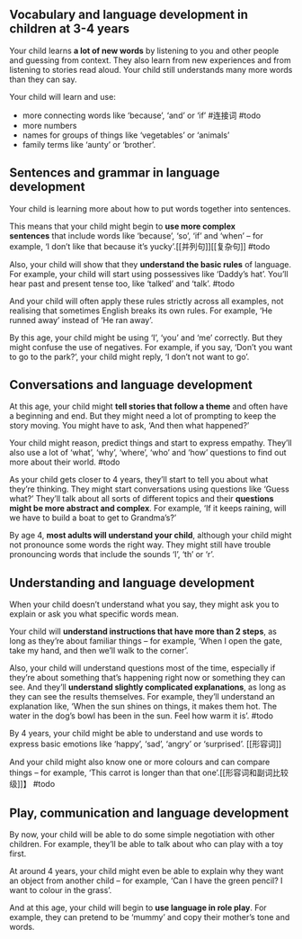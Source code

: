 ## Vocabulary and language development in children at 3-4 years

Your child learns **a lot of new words** by listening to you and other people and guessing from context. They also learn from new experiences and from listening to stories read aloud. Your child still understands many more words than they can say.

Your child will learn and use:

- more connecting words like ‘because’, ‘and’ or ‘if’ #连接词 #todo 
- more numbers
- names for groups of things like ‘vegetables’ or ‘animals’
- family terms like ‘aunty’ or ‘brother’.

## Sentences and grammar in language development

Your child is learning more about how to put words together into sentences.

This means that your child might begin to **use more complex sentences** that include words like ‘because’, ‘so’, ‘if’ and ‘when’ – for example, ‘I don’t like that because it’s yucky’.[[并列句]][[复杂句]] #todo

Also, your child will show that they **understand the basic rules** of language. For example, your child will start using possessives like ‘Daddy’s hat’. You’ll hear past and present tense too, like ‘talked’ and ‘talk’. #todo 

And your child will often apply these rules strictly across all examples, not realising that sometimes English breaks its own rules. For example, ‘He runned away’ instead of ‘He ran away’.

By this age, your child might be using ‘I’, ‘you’ and ‘me’ correctly. But they might confuse the use of negatives. For example, if you say, ‘Don’t you want to go to the park?’, your child might reply, ‘I don’t not want to go’.

## Conversations and language development

At this age, your child might **tell stories that follow a theme** and often have a beginning and end. But they might need a lot of prompting to keep the story moving. You might have to ask, ‘And then what happened?’

Your child might reason, predict things and start to express empathy. They’ll also use a lot of ‘what’, ‘why’, ‘where’, ‘who’ and ‘how’ questions to find out more about their world. #todo

As your child gets closer to 4 years, they’ll start to tell you about what they’re thinking. They might start conversations using questions like ‘Guess what?’ They’ll talk about all sorts of different topics and their **questions might be more abstract and complex**. For example, ‘If it keeps raining, will we have to build a boat to get to Grandma’s?’

By age 4, **most adults will understand your child**, although your child might not pronounce some words the right way. They might still have trouble pronouncing words that include the sounds ‘l’, ‘th’ or ‘r’.

## Understanding and language development

When your child doesn’t understand what you say, they might ask you to explain or ask you what specific words mean.

Your child will **understand instructions that have more than 2 steps**, as long as they’re about familiar things – for example, ‘When I open the gate, take my hand, and then we’ll walk to the corner’.

Also, your child will understand questions most of the time, especially if they’re about something that’s happening right now or something they can see. And they’ll **understand slightly complicated explanations**, as long as they can see the results themselves. For example, they’ll understand an explanation like, ‘When the sun shines on things, it makes them hot. The water in the dog’s bowl has been in the sun. Feel how warm it is’. #todo 

By 4 years, your child might be able to understand and use words to express basic emotions like ‘happy’, ‘sad’, ‘angry’ or ‘surprised’. [[形容词]]

And your child might also know one or more colours and can compare things – for example, ‘This carrot is longer than that one’.[[形容词和副词比较级]]】 #todo

## Play, communication and language development

By now, your child will be able to do some simple negotiation with other children. For example, they’ll be able to talk about who can play with a toy first.

At around 4 years, your child might even be able to explain why they want an object from another child – for example, ‘Can I have the green pencil? I want to colour in the grass’.

And at this age, your child will begin to **use language in role play**. For example, they can pretend to be ‘mummy’ and copy their mother’s tone and words.